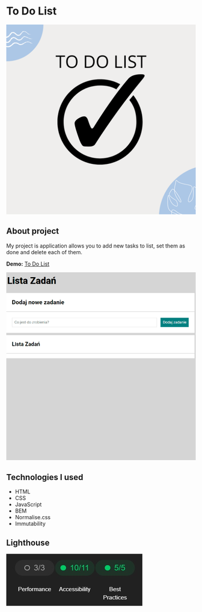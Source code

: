 # To Do List

![bg](images/bg.png)

## About project
My project is application allows you to add new tasks to list, set them as done and delete each of them.

**Demo:** [To Do List](https://siedemus.github.io/To-Do-List/)

![animation](images/NewAnimation.gif)

## Technologies I used
-   HTML
-   CSS
-   JavaScript
-   BEM
-   Normalise.css
-   Immutability

## Lighthouse

![ss](images/lighthouse.jpg)
